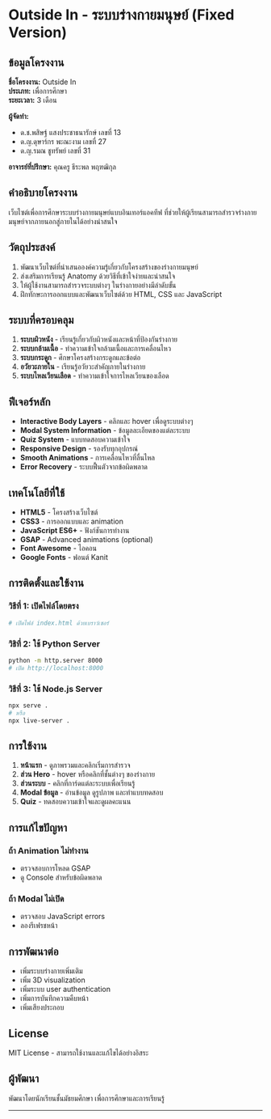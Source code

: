 # Outside In - ระบบร่างกายมนุษย์ (Fixed Version)

## ข้อมูลโครงงาน

**ชื่อโครงงาน:** Outside In  
**ประเภท:** เพื่อการศึกษา  
**ระยะเวลา:** 3 เดือน  

**ผู้จัดทำ:**

- ด.ช.พสิษฐ์ แสงประชาธนารักษ์ เลขที่ 13
- ด.ญ.ดุษาร์กร พะณะงาม เลขที่ 27
- ด.ญ.รมณ ชูทรัพย์ เลขที่ 31

**อาจารย์ที่ปรึกษา:** คุณครู ธีระพล พฤฑฒิกุล

## คำอธิบายโครงงาน

เว็บไซต์เพื่อการศึกษาระบบร่างกายมนุษย์แบบอินเทอร์แอคทีฟ ที่ช่วยให้ผู้เรียนสามารถสำรวจร่างกายมนุษย์จากภายนอกสู่ภายในได้อย่างน่าสนใจ

## วัตถุประสงค์

1. พัฒนาเว็บไซต์ที่นำเสนอองค์ความรู้เกี่ยวกับโครงสร้างของร่างกายมนุษย์
2. ส่งเสริมการเรียนรู้ Anatomy ด้วยวิธีที่เข้าใจง่ายและน่าสนใจ
3. ให้ผู้ใช้งานสามารถสำรวจระบบต่างๆ ในร่างกายอย่างมีลำดับขั้น
4. ฝึกทักษะการออกแบบและพัฒนาเว็บไซต์ด้วย HTML, CSS และ JavaScript

## ระบบที่ครอบคลุม

1. **ระบบผิวหนัง** - เรียนรู้เกี่ยวกับผิวหนังและหน้าที่ป้องกันร่างกาย
2. **ระบบกล้ามเนื้อ** - ทำความเข้าใจกล้ามเนื้อและการเคลื่อนไหว
3. **ระบบกระดูก** - ศึกษาโครงสร้างกระดูกและข้อต่อ
4. **อวัยวะภายใน** - เรียนรู้อวัยวะสำคัญภายในร่างกาย
5. **ระบบไหลเวียนเลือด** - ทำความเข้าใจการไหลเวียนของเลือด

## ฟีเจอร์หลัก

- **Interactive Body Layers** - คลิกและ hover เพื่อดูระบบต่างๆ
- **Modal System Information** - ข้อมูลละเอียดของแต่ละระบบ
- **Quiz System** - แบบทดสอบความเข้าใจ
- **Responsive Design** - รองรับทุกอุปกรณ์
- **Smooth Animations** - การเคลื่อนไหวที่ลื่นไหล
- **Error Recovery** - ระบบฟื้นตัวจากข้อผิดพลาด

## เทคโนโลยีที่ใช้

- **HTML5** - โครงสร้างเว็บไซต์
- **CSS3** - การออกแบบและ animation
- **JavaScript ES6+** - ฟังก์ชันการทำงาน
- **GSAP** - Advanced animations (optional)
- **Font Awesome** - ไอคอน
- **Google Fonts** - ฟอนต์ Kanit

## การติดตั้งและใช้งาน

### วิธีที่ 1: เปิดไฟล์โดยตรง

```bash
# เปิดไฟล์ index.html ด้วยเบราว์เซอร์
```

### วิธิที่ 2: ใช้ Python Server

```bash
python -m http.server 8000
# เปิด http://localhost:8000
```

### วิธีที่ 3: ใช้ Node.js Server

```bash
npx serve .
# หรือ
npx live-server .
```

## การใช้งาน

1. **หน้าแรก** - ดูภาพรวมและคลิกเริ่มการสำรวจ
2. **ส่วน Hero** - hover หรือคลิกที่ชั้นต่างๆ ของร่างกาย
3. **ส่วนระบบ** - คลิกที่การ์ดแต่ละระบบเพื่อเรียนรู้
4. **Modal ข้อมูล** - อ่านข้อมูล ดูรูปภาพ และทำแบบทดสอบ
5. **Quiz** - ทดสอบความเข้าใจและดูผลคะแนน

## การแก้ไขปัญหา

### ถ้า Animation ไม่ทำงาน

- ตรวจสอบการโหลด GSAP
- ดู Console สำหรับข้อผิดพลาด

### ถ้า Modal ไม่เปิด

- ตรวจสอบ JavaScript errors
- ลองรีเฟรชหน้า

## การพัฒนาต่อ

- เพิ่มระบบร่างกายเพิ่มเติม
- เพิ่ม 3D visualization
- เพิ่มระบบ user authentication
- เพิ่มการบันทึกความคืบหน้า
- เพิ่มเสียงประกอบ

## License

MIT License - สามารถใช้งานและแก้ไขได้อย่างอิสระ

## ผู้พัฒนา

พัฒนาโดยนักเรียนชั้นมัธยมศึกษา เพื่อการศึกษาและการเรียนรู้

---
